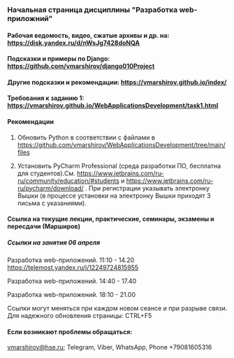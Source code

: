 ### Начальная страница дисциплины "Разработка web-приложний"


#### Рабочая ведомость, видео, сжатые архивы и др. на: https://disk.yandex.ru/d/nWsJg7428doNQA

#### Подсказки и примеры по Django: https://github.com/vmarshirov/django010Project

#### Другие подсказки и рекомендации: https://vmarshirov.github.io/index/ 

#### Требования к заданию 1: https://vmarshirov.github.io/WebApplicationsDevelopment/task1.html


#### Рекомендации

1.  Обновить Python в соответствии с файлами в https://github.com/vmarshirov/WebApplicationsDevelopment/tree/main/files

2.  Установить PyCharm Professional  (среда разработки ПО, бесплатна для студентов).См. https://www.jetbrains.com/ru-ru/community/education/#students
и https://www.jetbrains.com/ru-ru/pycharm/download/ . При регистрации указывать электронку Вышки (в процессе установки на электронку Вышки приходят 3 письма с указаниями). 


#### Ссылка на текущие лекции, практические, семинары, экзамены и пересдачи (Марширов)

##### Cсылки на занятия 06 апреля
Разработка web-приложений. 11:10 - 14.20 https://telemost.yandex.ru/j/12249724815955

Разработка web-приложений. 14:40 - 17.40 

Разработка web-приложений. 18:10 - 21.00 

Ссылки могут меняться при каждом новом сеансе и при разрыве связи. Для надежного обновления страницы: CTRL+F5

#### Если возникают проблемы обращаться: 
vmarshirov@hse.ru;  Telegram, Viber, WhatsApp, Phone +79081605316
